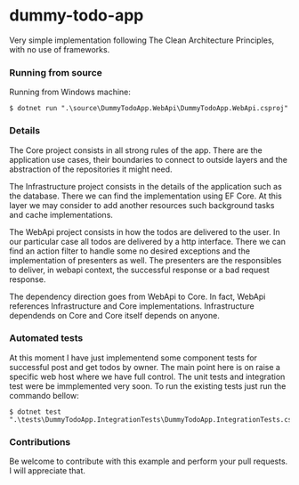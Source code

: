 # dummy-todo-app
Very simple implementation following The Clean Architecture Principles, with no use of frameworks. 

### Running from source
Running from Windows machine:
```
$ dotnet run ".\source\DummyTodoApp.WebApi\DummyTodoApp.WebApi.csproj"
```

### Details
The Core project consists in all strong rules of the app. There are the application use cases, their boundaries to connect to outside layers and the abstraction of the repositories it might need. 

The Infrastructure project consists in the details of the application such as the database. There we can find the implementation using EF Core. At this layer we may consider to add another resources such background tasks and cache implementations. 

The WebApi project consists in how the todos are delivered to the user. In our particular case all todos are delivered by a http interface. There we can find an action filter to handle some no desired exceptions and the implementation of presenters as well. The presenters are the responsibles to deliver, in webapi context, the successful response or a bad request response. 

The dependency direction goes from WebApi to Core. In fact, WebApi references Infrastructure and Core implementations. Infrastructure dependends on Core and Core itself depends on anyone. 

### Automated tests
At this moment I have just implementend some component tests for successful post and get todos by owner. The main point here is on raise a specific web host where we have full control. 
The unit tests and integration test were be immplemented very soon.
To run the existing tests just run the commando bellow:
```
$ dotnet test ".\tests\DummyTodoApp.IntegrationTests\DummyTodoApp.IntegrationTests.csproj"
```

### Contributions
Be welcome to contribute with this example and perform your pull requests. I will appreciate that.